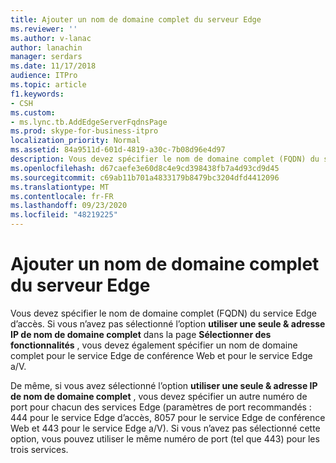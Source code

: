 ```yaml
---
title: Ajouter un nom de domaine complet du serveur Edge
ms.reviewer: ''
ms.author: v-lanac
author: lanachin
manager: serdars
ms.date: 11/17/2018
audience: ITPro
ms.topic: article
f1.keywords:
- CSH
ms.custom:
- ms.lync.tb.AddEdgeServerFqdnsPage
ms.prod: skype-for-business-itpro
localization_priority: Normal
ms.assetid: 84a9511d-601d-4819-a30c-7b08d96e4d97
description: Vous devez spécifier le nom de domaine complet (FQDN) du service Edge d’accès. Si vous n’avez pas sélectionné l’option utiliser une seule &amp; adresse IP de nom de domaine complet dans la page Sélectionner des fonctionnalités, vous devez également spécifier un nom de domaine complet pour le service Edge de conférence Web et pour le service Edge a/V.
ms.openlocfilehash: d67caefe3e60d8c4e9cd398438fb7a4d93cd9d45
ms.sourcegitcommit: c69ab11b701a4833179b8479bc3204dfd4412096
ms.translationtype: MT
ms.contentlocale: fr-FR
ms.lasthandoff: 09/23/2020
ms.locfileid: "48219225"
---
```

# <a name="add-edge-server-fqdn"></a>Ajouter un nom de domaine complet du serveur Edge
 
Vous devez spécifier le nom de domaine complet (FQDN) du service Edge d’accès. Si vous n’avez pas sélectionné l’option **utiliser une seule &amp; adresse IP de nom de domaine complet** dans la page **Sélectionner des fonctionnalités** , vous devez également spécifier un nom de domaine complet pour le service Edge de conférence Web et pour le service Edge a/V.
  
De même, si vous avez sélectionné l’option **utiliser une seule &amp; adresse IP de nom de domaine complet** , vous devez spécifier un autre numéro de port pour chacun des services Edge (paramètres de port recommandés : 444 pour le service Edge d’accès, 8057 pour le service Edge de conférence Web et 443 pour le service Edge a/V). Si vous n’avez pas sélectionné cette option, vous pouvez utiliser le même numéro de port (tel que 443) pour les trois services.
  


